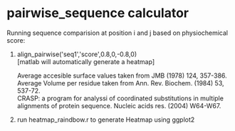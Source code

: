 # pairwise_sequence calculator 

Running sequence comparision at position i and j based on physiochemical score:

1) align_pairwise('seq1','score',0.8,0,-0.8,0) <br>
   [matlab will automatically generate a heatmap] <br>
   
   Average accesible surface values taken from JMB (1978) 124, 357-386. <br>
   Average Volume per residue taken from Ann. Rev. Biochem. (1984) 53, 537-72. <br>
   CRASP: a program for analyssi of coordinated substitutions in multiple alignments of protein sequence. Nucleic acids res.   (2004) W64-W67. <br>
   
   
   

2) run heatmap_raindbow.r to generate Heatmap using ggplot2

